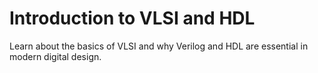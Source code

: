 # Introduction to VLSI and HDL

Learn about the basics of VLSI and why Verilog and HDL are essential in modern digital design.
